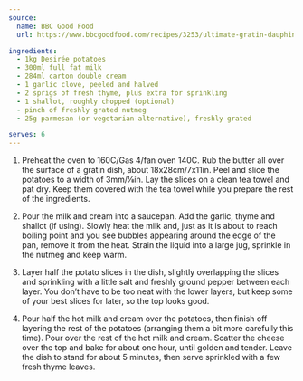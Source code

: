 ```yaml
---
source:
  name: BBC Good Food
  url: https://www.bbcgoodfood.com/recipes/3253/ultimate-gratin-dauphinois

ingredients:
  - 1kg Desirée potatoes
  - 300ml full fat milk
  - 284ml carton double cream
  - 1 garlic clove, peeled and halved
  - 2 sprigs of fresh thyme, plus extra for sprinkling
  - 1 shallot, roughly chopped (optional)
  - pinch of freshly grated nutmeg
  - 25g parmesan (or vegetarian alternative), freshly grated

serves: 6
---
```


1. Preheat the oven to 160C/Gas 4/fan oven 140C. Rub the butter all over the surface of a gratin dish, about 18x28cm/7x11in. Peel and slice the potatoes to a width of 3mm/1⁄8in. Lay the slices on a clean tea towel and pat dry. Keep them covered with the tea towel while you prepare the rest of the ingredients.

2. Pour the milk and cream into a saucepan. Add the garlic, thyme and shallot (if using). Slowly heat the milk and, just as it is about to reach boiling point and you see bubbles appearing around the edge of the pan, remove it from the heat. Strain the liquid into a large jug, sprinkle in the nutmeg and keep warm.

3. Layer half the potato slices in the dish, slightly overlapping the slices and sprinkling with a little salt and freshly ground pepper between each layer. You don’t have to be too neat with the lower layers, but keep some of your best slices for later, so the top looks good.

4. Pour half the hot milk and cream over the potatoes, then finish off layering the rest of the potatoes (arranging them a bit more carefully this time). Pour over the rest of the hot milk and cream. Scatter the cheese over the top and bake for about one hour, until golden and tender. Leave the dish to stand for about 5 minutes, then serve sprinkled with a few fresh thyme leaves.
